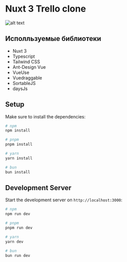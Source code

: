 # Nuxt 3 Trello clone


![alt text](https://skrinshoter.ru/s/240324/CnCsl6n1.png?download=1&name=%D0%A1%D0%BA%D1%80%D0%B8%D0%BD%D1%88%D0%BE%D1%82-24-03-2024%2013:16:19.png)

## Исполльзуемые библиотеки
 
- Nuxt 3
- Typescript
- Tailwind CSS
- Ant-Design Vue
- VueUse
- Vuedraggable
- SortableJS
- daysJs

##

## Setup

Make sure to install the dependencies:

```bash
# npm
npm install

# pnpm
pnpm install

# yarn
yarn install

# bun
bun install
```

## Development Server

Start the development server on `http://localhost:3000`:

```bash
# npm
npm run dev

# pnpm
pnpm run dev

# yarn
yarn dev

# bun
bun run dev
```
